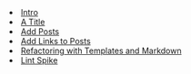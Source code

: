 <li><a href="./posts/1.html">Intro</a></li>
<li><a href="./posts/2.html">A Title</a></li>
<li><a href="./posts/3.html">Add Posts</a></li>
<li><a href="./posts/4.html">Add Links to Posts</a></li>
<li>
  <a href="./posts/5.html">Refactoring with Templates and Markdown</a>
</li>
<li><a href="./posts/6.html">Lint Spike</a></li>
